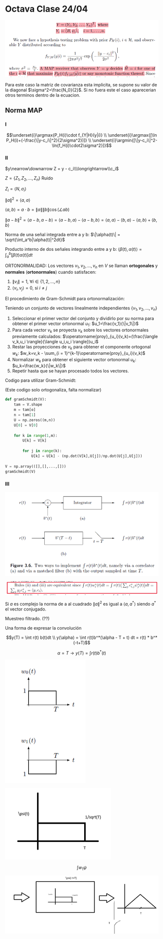 # Octava Clase 24/04

![alt text](Imagenes/image-16.png)

Para este caso la matriz de covarianza esta implicita, se supone su valor de la diagonal $\sigma^2=\frac{N_0}{2}$. Si no fuera este el caso aparecerian otros terminos dentro de la ecuacion.

## Norma MAP

### I

$$\underset{i}\argmax{P_H(i)\cdot f_{Y|H}(y|i)} \\ \underset{i}\argmax{[\ln P_H(i)+(-\frac{\|y-c_i\|^2}{2\sigma^2})]} \\ \underset{i}\argmin{[\|y-c_i\|^2-\ln{f_H(i)\cdot2\sigma^2}]}$$

### II

$y\nearrow\downarrow Z = y - c_i\\\longrightarrow\\c_i$

$Z = \{Z_1,Z_2,...,Z_n\}$ Ruido

$Z_i=\langle N,\sigma_i \rangle$

$\|a\|^2 = \langle a,a \rangle$

$\langle a,b \rangle = a \cdot b = \|a\| \|b\| \cos(\angle{ab})$

$\|a-b\|^2 = \langle a-b,a-b \rangle = \langle a-b,a \rangle -\langle a-b,b\rangle = \langle a,a \rangle - \langle b,a \rangle - \langle a,b \rangle + \langle b,b \rangle$

Norma de una señal integrada entre a y b: $\|\alpha(t)\| = \sqrt{\int_a^b|\alpha(t)|^2dt}$

Producto interno de dos señales integrando entre a y b: $\langle\beta(t),\alpha(t)\rangle = \int_a^b[\beta(t)\alpha(t)]dt$

ORTONORMALIDAD:
Los vectores $v_1,v_2,...,v_n$ en $V$ se llaman **ortogonales** y **normales** (**ortonormales**) cuando satisfacen:

1. $\|v_i\| = 1$, $\forall i \in \{1,2,...,n\}$
2. $\langle v_i, v_j \rangle = 0$, si $i\neq j$

El procedimiento de Gram-Schmidt para ortonormalización:

Teniendo un conjunto de vectores linealmente independientes $\{v_1,v_2,...,v_n\}$

1. Seleccionar el primer vector del conjunto y dividirlo por su norma para obtener el primer vector ortonormal $u_1$: $u_1=\frac{v_1}{\|v_1\|}$
2. Para cada vector $v_k$ se proyecta $v_k$ sobre los vectores ortonormales previamente calculados: $\operatorname{proy}_{u_i}(v_k)=(\frac{\langle v_k,u_i \rangle}{\langle u_i,u_i \rangle})u_i$
3. Restar las proyecciones de $v_k$ para obtener el componente ortogonal $w_k$: $w_k=v_k - \sum_{i = 1}^{k-1}\operatorname{proy}_{u_i}(v_k)$
4. Normalizar $w_k$ para obtener el siguiente vector ortonormal $u_k$: $u_k=\frac{w_k}{\|w_k\|}$
5. Repetir hasta que se hayan procesado todos los vectores.

Codigo para utilizar Gram-Schmidt:

(Este codigo solo ortogonaliza, falta normalizar)

```python
def gramSchmidt(V):
    tam = V.shape
    m = tam[o]
    n = tam[1]
    U = np.zeros((m,n))
    U[0] = V[0]

    for k in range(1,m):
        U[k] = V[k]

        for j in range(k):
            U[k] = U[k] - (np.dot(V[k],U[j])/np.dot(U[j],U[j]))

V = np.array(([],[],...,[]))
gramSchmidt(V)
```

### III

![alt text](Imagenes/image-18.png)

![alt text](Imagenes/image-17.png)

Si $a$ es complejo la norma de a al cuadrado $\|a\|^2$ es igual a $\langle a,a^* \rangle$ siendo $a^*$ el vector conjugado.

Muestreo filtrado. (??)

Una forma de expresar la convolución

$$y(T) = \int r(t) b(t)dt \\ y(\alpha) = \int r(t)b^*(\alpha - T + t) dt = r(t) * b^*(-t+T)$$

$$\alpha = T \rightarrow y(T) = \int r(t)b^*(t)$$

![alt text](Imagenes/image-19.png)

![alt text](Imagenes/image-20.png)

$$\int w_1 \psi $$

![alt text](Imagenes/image-21.png)
